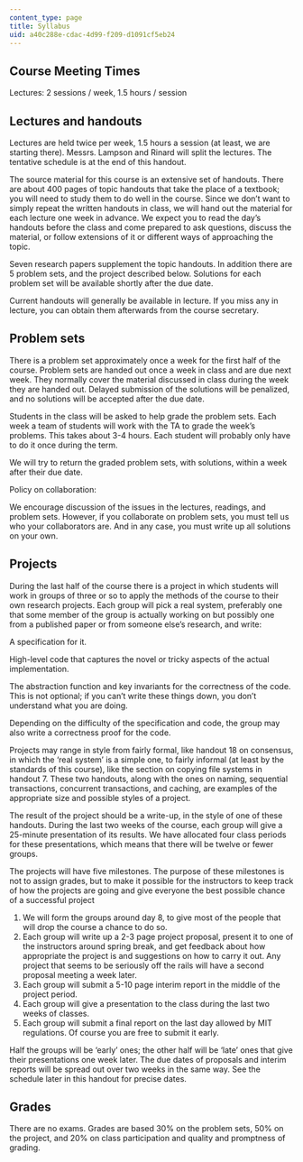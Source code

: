 ```yaml
---
content_type: page
title: Syllabus
uid: a40c288e-cdac-4d99-f209-d1091cf5eb24
---
```


Course Meeting Times
--------------------

Lectures: 2 sessions / week, 1.5 hours / session

Lectures and handouts
---------------------

Lectures are held twice per week, 1.5 hours a session (at least, we are starting there). Messrs. Lampson and Rinard will split the lectures. The tentative schedule is at the end of this handout.

The source material for this course is an extensive set of handouts. There are about 400 pages of topic handouts that take the place of a textbook; you will need to study them to do well in the course. Since we don’t want to simply repeat the written handouts in class, we will hand out the material for each lecture one week in advance. We expect you to read the day’s handouts before the class and come prepared to ask questions, discuss the material, or follow extensions of it or different ways of approaching the topic.

Seven research papers supplement the topic handouts. In addition there are 5 problem sets, and the project described below. Solutions for each problem set will be available shortly after the due date.

Current handouts will generally be available in lecture. If you miss any in lecture, you can obtain them afterwards from the course secretary.

Problem sets
------------

There is a problem set approximately once a week for the first half of the course. Problem sets are handed out once a week in class and are due next week. They normally cover the material discussed in class during the week they are handed out. Delayed submission of the solutions will be penalized, and no solutions will be accepted after the due date.

Students in the class will be asked to help grade the problem sets. Each week a team of students will work with the TA to grade the week’s problems. This takes about 3-4 hours. Each student will probably only have to do it once during the term.

We will try to return the graded problem sets, with solutions, within a week after their due date.

Policy on collaboration:

We encourage discussion of the issues in the lectures, readings, and problem sets. However, if you collaborate on problem sets, you must tell us who your collaborators are. And in any case, you must write up all solutions on your own.

Projects
--------

During the last half of the course there is a project in which students will work in groups of three or so to apply the methods of the course to their own research projects. Each group will pick a real system, preferably one that some member of the group is actually working on but possibly one from a published paper or from someone else’s research, and write:

A specification for it.

High-level code that captures the novel or tricky aspects of the actual implementation.

The abstraction function and key invariants for the correctness of the code. This is not optional; if you can’t write these things down, you don’t understand what you are doing.

Depending on the difficulty of the specification and code, the group may also write a correctness proof for the code.

Projects may range in style from fairly formal, like handout 18 on consensus, in which the ‘real system’ is a simple one, to fairly informal (at least by the standards of this course), like the section on copying file systems in handout 7. These two handouts, along with the ones on naming, sequential transactions, concurrent transactions, and caching, are examples of the appropriate size and possible styles of a project.

The result of the project should be a write-up, in the style of one of these handouts. During the last two weeks of the course, each group will give a 25-minute presentation of its results. We have allocated four class periods for these presentations, which means that there will be twelve or fewer groups.

The projects will have five milestones. The purpose of these milestones is not to assign grades, but to make it possible for the instructors to keep track of how the projects are going and give everyone the best possible chance of a successful project

1.  We will form the groups around day 8, to give most of the people that will drop the course a chance to do so.
2.  Each group will write up a 2-3 page project proposal, present it to one of the instructors around spring break, and get feedback about how appropriate the project is and suggestions on how to carry it out. Any project that seems to be seriously off the rails will have a second proposal meeting a week later.
3.  Each group will submit a 5-10 page interim report in the middle of the project period.
4.  Each group will give a presentation to the class during the last two weeks of classes.
5.  Each group will submit a final report on the last day allowed by MIT regulations. Of course you are free to submit it early.

Half the groups will be ‘early’ ones; the other half will be ‘late’ ones that give their presentations one week later. The due dates of proposals and interim reports will be spread out over two weeks in the same way. See the schedule later in this handout for precise dates.

Grades
------

There are no exams. Grades are based 30% on the problem sets, 50% on the project, and 20% on class participation and quality and promptness of grading.